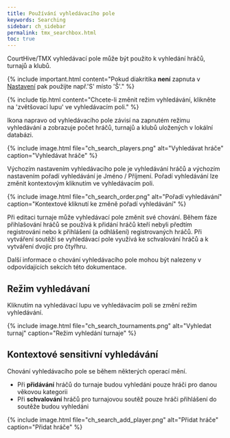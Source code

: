 ```yaml
---
title: Používání vyhledávacího pole
keywords: Searching
sidebar: ch_sidebar
permalink: tmx_searchbox.html
toc: true
---
```

CourtHive/TMX vyhledávací pole může být použito k vyhledání hráčů, turnajů a klubů.  

{% include important.html content="Pokud diakritika __není__ zapnuta v [Nastavení](tmx_setup.html) pak použijte např.'S' místo 'Š'." %}

{% include tip.html content="Chcete-li změnit režim vyhledávání, klikněte na 'zvětšovací lupu' ve vyhledávacím poli." %}

Ikona napravo od vyhledávacího pole závisí na zapnutém režimu vyhledávání a zobrazuje počet hráčů, turnajů a klubů uložených v lokální databázi.

{% include image.html file="ch_search_players.png" alt="Vyhledávat hráče" caption="Vyhledávat hráče" %}

Výchozím nastavením vyhledávacího pole je vyhledávání hráčů a výchozím nastavením pořadí vyhledávání je Jméno / Příjmení.  Pořadí vyhledávání lze změnit kontextovým kliknutím ve vyhledávacím poli.

{% include image.html file="ch_search_order.png" alt="Pořadí vyhledávání" caption="Kontextové kliknutí ke změně pořadí vyhledávání" %}

Při editaci turnaje může vyhledávací pole změnit své chování. Během fáze přihlašování hráčů se používá k přidání hráčů kteří nebyli předtím registrováni nebo k přihlášení (a odhlášení) registrovaných hráčů. Při vytváření soutěží se vyhledávací pole využívá ke schvalování hráčů a k vytváření dvojic pro čtyřhru.

Další informace o chování vyhledávacího pole mohou být nalezeny v odpovídajících sekcích této dokumentace.

## Režim vyhledávaní

Kliknutím na vyhledávací lupu ve vyhledávacím poli se změní režim vyhledávání.  

{% include image.html file="ch_search_tournaments.png" alt="Vyhledat turnaj" caption="Režim vyhledání turnaje" %}

## Kontextové sensitivní vyhledávání

Chování vyhledávacího pole se během některých operací mění.

* Při __přidávání__ hráčů do turnaje budou vyhledáni pouze hráči pro danou věkovou kategorii
* Při __schvalování__ hráčů pro turnajovou soutěž pouze hráči přihlášení do soutěže budou vyhledáni

{% include image.html file="ch_search_add_player.png" alt="Přidat hráče" caption="Přidat hráče" %}
